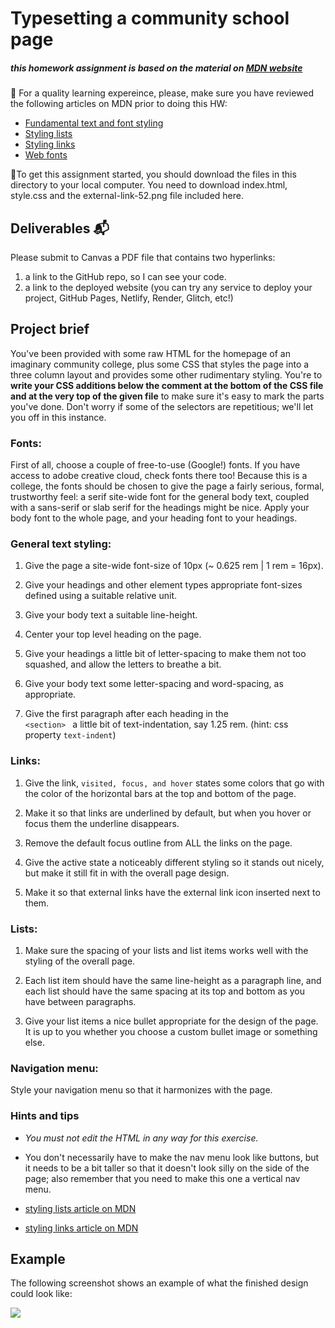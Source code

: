 # Typesetting a community school page 


##### this homework assignment is based on the material on [MDN website](https://developer.mozilla.org/en-US/docs/Learn/CSS/Styling_text/Typesetting_a_homepage)


🌱 For a quality learning expereince, please, make sure you have reviewed the following articles on MDN prior to doing this HW:

- [Fundamental text and font styling](https://developer.mozilla.org/en-US/docs/Learn_web_development/Core/Text_styling/Fundamentals)
- [Styling lists](https://developer.mozilla.org/en-US/docs/Learn_web_development/Core/Text_styling/Styling_lists)
- [Styling links](https://developer.mozilla.org/en-US/docs/Learn_web_development/Core/Text_styling/Styling_links)
- [Web fonts](https://developer.mozilla.org/en-US/docs/Learn_web_development/Core/Text_styling/Web_fonts)




🚀To get this assignment started, you should download the files in this directory to your local computer. You need to download index.html, style.css and the external-link-52.png file included here. 

## Deliverables 📬

Please submit to Canvas a PDF file that contains two hyperlinks:
1. a link to the GitHub repo, so I can see your code.
2. a link to the deployed website (you can try any service to deploy your project, GitHub Pages, Netlify, Render, Glitch, etc!)

## Project brief

You've been provided with some raw HTML for the homepage of an imaginary community college, plus some CSS that styles the page into a three column layout and provides some other rudimentary styling. You're to **write your CSS additions below the comment at the bottom of the CSS file and at the very top of the given file** to make sure it's easy to mark the parts you've done. Don't worry if some of the selectors are repetitious; we'll let you off in this instance.


### Fonts:

First of all, choose a couple of free-to-use (Google!) fonts. If you have access to adobe creative cloud, check fonts there too! Because this is a college, the fonts should be chosen to give the page a fairly serious, formal, trustworthy feel: a serif site-wide font for the general body text, coupled with a sans-serif or slab serif for the headings might be nice.
Apply your body font to the whole page, and your heading font to your headings.


### General text styling:

1. Give the page a site-wide font-size of 10px (~ 0.625 rem | 1 rem = 16px).

2. Give your headings and other element types appropriate font-sizes defined using a suitable relative unit.

3. Give your body text a suitable line-height.

4. Center your top level heading on the page.

5. Give your headings a little bit of letter-spacing to make them not too squashed, and allow the letters to breathe a bit.

6. Give your body text some letter-spacing and word-spacing, as appropriate.

7. Give the first paragraph after each heading in the <code> \<section\> </code> a little bit of text-indentation, say 1.25 rem. (hint: css property <code>text-indent</code>)

### Links:

1. Give the link, <code>visited, focus, and hover</code> states some colors that go with the color of the horizontal bars at the top and bottom of the page.

2. Make it so that links are underlined by default, but when you hover or focus them the underline disappears.

3. Remove the default focus outline from ALL the links on the page.

4. Give the active state a noticeably different styling so it stands out nicely, but make it still fit in with the overall page design.

5. Make it so that external links have the external link icon inserted next to them.

### Lists:

1. Make sure the spacing of your lists and list items works well with the styling of the overall page. 

2. Each list item should have the same line-height as a paragraph line, and each list should have the same spacing at its top and bottom as you have between paragraphs.

3. Give your list items a nice bullet appropriate for the design of the page. It is up to you whether you choose a custom bullet image or something else.


### Navigation menu:

Style your navigation menu so that it harmonizes with the page.

### Hints and tips

- <em>You must not edit the HTML in any way for this exercise.</em>

- You don't necessarily have to make the nav menu look like buttons, but it needs to be a bit taller so that it doesn't look silly on the side of the page; also remember that you need to make this one a vertical nav menu.

- [styling lists article on MDN](https://developer.mozilla.org/en-US/docs/Learn/CSS/Styling_text/Styling_lists)

- [styling links article on MDN](https://developer.mozilla.org/en-US/docs/Learn/CSS/Styling_text/Styling_links)

## Example

The following screenshot shows an example of what the finished design could look like:

<img src="typesetting-example.png">
